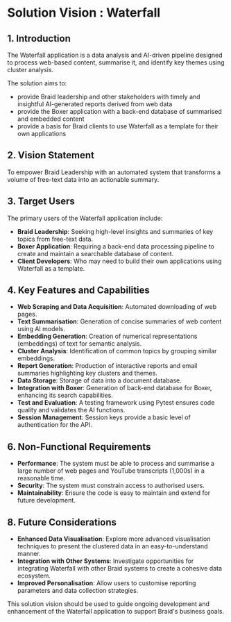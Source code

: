 # Solution Vision : Waterfall 

## 1. Introduction

The Waterfall application is a data analysis and AI-driven pipeline designed to process web-based content, summarise it, and identify key themes using cluster analysis. 

The solution aims to:
- provide Braid leadership and other stakeholders with timely and insightful AI-generated reports derived from web data
- provide the Boxer application with a back-end database of summarised and embedded content
- provide a basis for Braid clients to use Waterfall as a template for their own applications

## 2. Vision Statement

To empower Braid Leadership with an automated system that transforms a volume of free-text data into an actionable summary. 

## 3. Target Users

The primary users of the Waterfall application include:

- **Braid Leadership**: Seeking high-level insights and summaries of key topics from free-text data.
- **Boxer Application**: Requiring a back-end data processing pipeline to create and maintain a searchable database of content.
- **Client Developers**: Who may need to build their own applications using Waterfall as a template.

## 4. Key Features and Capabilities

- **Web Scraping and Data Acquisition**: Automated downloading of web pages.
- **Text Summarisation**: Generation of concise summaries of web content using AI models.
- **Embedding Generation**: Creation of numerical representations (embeddings) of text for semantic analysis.
- **Cluster Analysis**: Identification of common topics by grouping similar embeddings.
- **Report Generation**: Production of interactive reports and email summaries highlighting key clusters and themes.
- **Data Storage**: Storage of data into a document database.
- **Integration with Boxer**: Generation of back-end database for Boxer, enhancing its search capabilities.
- **Test and Evaluation**: A testing framework using Pytest ensures code quality and validates the AI functions.
- **Session Management**: Session keys provide a basic level of authentication for the API.


## 6. Non-Functional Requirements

- **Performance**: The system must be able to process and summarise a large number of web pages and YouTube transcripts (1,000s) in a reasonable time.
- **Security**: The system must constrain access to authorised users. 
- **Maintainability**: Ensure the code is easy to maintain and extend for future development.

## 8. Future Considerations

- **Enhanced Data Visualisation**: Explore more advanced visualisation techniques to present the clustered data in an easy-to-understand manner.
- **Integration with Other Systems**: Investigate opportunities for integrating Waterfall with other Braid systems to create a cohesive data ecosystem.
- **Improved Personalisation**: Allow users to customise reporting parameters and data collection strategies.

This solution vision should be used to guide ongoing development and enhancement of the Waterfall application to support Braid's business goals.